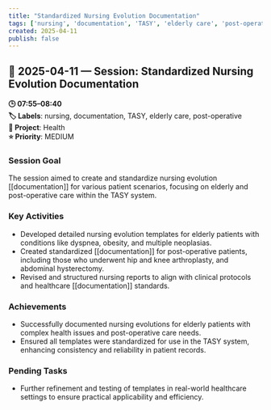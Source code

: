 ```yaml
---
title: "Standardized Nursing Evolution Documentation"
tags: ['nursing', 'documentation', 'TASY', 'elderly care', 'post-operative']
created: 2025-04-11
publish: false
---
```


## 📅 2025-04-11 — Session: Standardized Nursing Evolution Documentation

**🕒 07:55–08:40**  
**🏷️ Labels**: nursing, documentation, TASY, elderly care, post-operative  
**📂 Project**: Health  
**⭐ Priority**: MEDIUM  


### Session Goal
The session aimed to create and standardize nursing evolution [[documentation]] for various patient scenarios, focusing on elderly and post-operative care within the TASY system.

### Key Activities
- Developed detailed nursing evolution templates for elderly patients with conditions like dyspnea, obesity, and multiple neoplasias.
- Created standardized [[documentation]] for post-operative patients, including those who underwent hip and knee arthroplasty, and abdominal hysterectomy.
- Revised and structured nursing reports to align with clinical protocols and healthcare [[documentation]] standards.

### Achievements
- Successfully documented nursing evolutions for elderly patients with complex health issues and post-operative care needs.
- Ensured all templates were standardized for use in the TASY system, enhancing consistency and reliability in patient records.

### Pending Tasks
- Further refinement and testing of templates in real-world healthcare settings to ensure practical applicability and efficiency.
